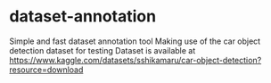 # dataset-annotation
Simple and fast dataset annotation tool 
Making use of the car object detection dataset for testing 
Dataset is available at https://www.kaggle.com/datasets/sshikamaru/car-object-detection?resource=download
